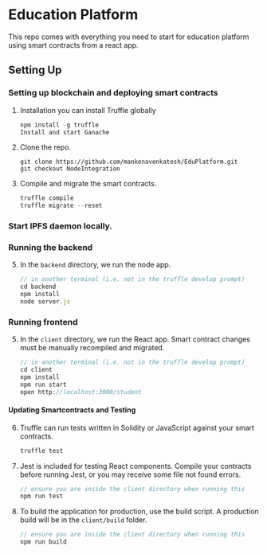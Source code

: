 # Education Platform

This repo comes with everything you need to start for education platform using smart contracts from a react app. 

## Setting Up

### Setting up blockchain and deploying smart contracts
1. Installation
 you can install Truffle globally 
    ```javascript
    npm install -g truffle  
    Install and start Ganache
    ```

2. Clone the repo.
   ```
   git clone https://github.com/mankenavenkatesh/EduPlatform.git
   git checkout NodeIntegration
   ```

4. Compile and migrate the smart contracts. 
    ```javascript
    truffle compile
    truffle migrate --reset
    ```

### Start IPFS daemon locally.

### Running the backend

5. In the `backend` directory, we run the node app. 
    ```javascript
    // in another terminal (i.e. not in the truffle develop prompt)
    cd backend
    npm install
    node server.js
    ```

### Running frontend
5. In the `client` directory, we run the React app. Smart contract changes must be manually recompiled and migrated.
    ```javascript
    // in another terminal (i.e. not in the truffle develop prompt)
    cd client
    npm install
    npm run start
    open http://localhost:3000/student
    ```

#### Updating Smartcontracts and Testing
6. Truffle can run tests written in Solidity or JavaScript against your smart contracts.
    ```javascript
    truffle test
    ```

7. Jest is included for testing React components. Compile your contracts before running Jest, or you may receive some file not found errors.
    ```javascript
    // ensure you are inside the client directory when running this
    npm run test
    ```

8. To build the application for production, use the build script. A production build will be in the `client/build` folder.
    ```javascript
    // ensure you are inside the client directory when running this
    npm run build
    ```
